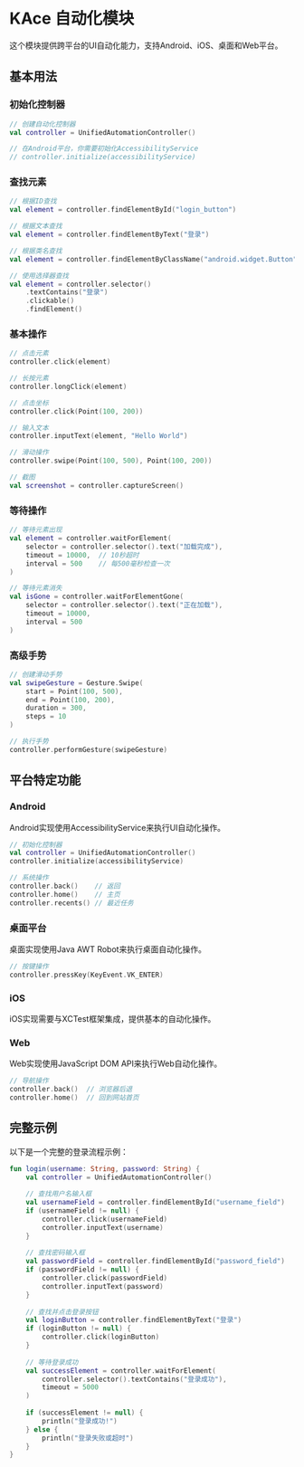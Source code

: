 # KAce 自动化模块

这个模块提供跨平台的UI自动化能力，支持Android、iOS、桌面和Web平台。

## 基本用法

### 初始化控制器

```kotlin
// 创建自动化控制器
val controller = UnifiedAutomationController()

// 在Android平台，你需要初始化AccessibilityService
// controller.initialize(accessibilityService)
```

### 查找元素

```kotlin
// 根据ID查找
val element = controller.findElementById("login_button")

// 根据文本查找
val element = controller.findElementByText("登录")

// 根据类名查找
val element = controller.findElementByClassName("android.widget.Button")

// 使用选择器查找
val element = controller.selector()
    .textContains("登录")
    .clickable()
    .findElement()
```

### 基本操作

```kotlin
// 点击元素
controller.click(element)

// 长按元素
controller.longClick(element)

// 点击坐标
controller.click(Point(100, 200))

// 输入文本
controller.inputText(element, "Hello World")

// 滑动操作
controller.swipe(Point(100, 500), Point(100, 200))

// 截图
val screenshot = controller.captureScreen()
```

### 等待操作

```kotlin
// 等待元素出现
val element = controller.waitForElement(
    selector = controller.selector().text("加载完成"),
    timeout = 10000,  // 10秒超时
    interval = 500    // 每500毫秒检查一次
)

// 等待元素消失
val isGone = controller.waitForElementGone(
    selector = controller.selector().text("正在加载"),
    timeout = 10000,
    interval = 500
)
```

### 高级手势

```kotlin
// 创建滑动手势
val swipeGesture = Gesture.Swipe(
    start = Point(100, 500),
    end = Point(100, 200),
    duration = 300,
    steps = 10
)

// 执行手势
controller.performGesture(swipeGesture)
```

## 平台特定功能

### Android

Android实现使用AccessibilityService来执行UI自动化操作。

```kotlin
// 初始化控制器
val controller = UnifiedAutomationController()
controller.initialize(accessibilityService)

// 系统操作
controller.back()    // 返回
controller.home()    // 主页
controller.recents() // 最近任务
```

### 桌面平台

桌面实现使用Java AWT Robot来执行桌面自动化操作。

```kotlin
// 按键操作
controller.pressKey(KeyEvent.VK_ENTER)
```

### iOS

iOS实现需要与XCTest框架集成，提供基本的自动化操作。

### Web

Web实现使用JavaScript DOM API来执行Web自动化操作。

```kotlin
// 导航操作
controller.back()  // 浏览器后退
controller.home()  // 回到网站首页
```

## 完整示例

以下是一个完整的登录流程示例：

```kotlin
fun login(username: String, password: String) {
    val controller = UnifiedAutomationController()
    
    // 查找用户名输入框
    val usernameField = controller.findElementById("username_field")
    if (usernameField != null) {
        controller.click(usernameField)
        controller.inputText(username)
    }
    
    // 查找密码输入框
    val passwordField = controller.findElementById("password_field")
    if (passwordField != null) {
        controller.click(passwordField)
        controller.inputText(password)
    }
    
    // 查找并点击登录按钮
    val loginButton = controller.findElementByText("登录")
    if (loginButton != null) {
        controller.click(loginButton)
    }
    
    // 等待登录成功
    val successElement = controller.waitForElement(
        controller.selector().textContains("登录成功"),
        timeout = 5000
    )
    
    if (successElement != null) {
        println("登录成功!")
    } else {
        println("登录失败或超时")
    }
}
``` 